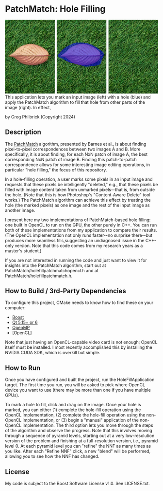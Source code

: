 									
# PatchMatch: Hole Filling

![frontispiece.png](frontispiece.png)
This application lets you mark an input image (left) with a hole (blue) and apply the PatchMatch algorithm to
fill that hole from other parts of the image (right). In effect, 

by Greg Philbrick (Copyright 2024)
													
## Description	

The [PatchMatch](https://gfx.cs.princeton.edu/pubs/Barnes_2009_PAR/index.php) algorithm, presented by Barnes et al.,
is about finding pixel-to-pixel correspondences between two images A and B. More specifically, it is about finding,
for each NxN patch of image A, the best corresponding NxN patch of image B. Finding this patch-to-patch correspondence
allows for some interesting image editing operations, in particular "hole filling," the focus of this repository.

In a hole-filling operation, a user marks some pixels in an input image and requests that these pixels be 
intelligently "deleted," e.g., that these pixels be filled with image content taken from unmarked pixels--that is,
from outside the hole. (Note that this is how Photoshop's "Content-Aware Delete" tool works.) The PatchMatch algorithm
can achieve this effect by treating the hole (the marked pixels) as one image and the rest of the input image as another
image.

I present here my two implementations of PatchMatch-based hole filling: one built in OpenCL to run on the GPU, the
other purely in C++. You can run both of these implementations from my application to compare their results. (The OpenCL 
implementation not only runs faster--no surprise there--but produces more seamless fills,suggesting an undiagnosed issue 
in the C++-only version. Note that this code comes from my research years as a master's student.)

If you are not interested in running the code and just want to view it for insights into the PatchMatch algorithm,
start out at PatchMatch/holefillpatchmatchopencl.h and at PatchMatch/holefillpatchmatch.h.

## How to Build / 3rd-Party Dependencies

To configure this project, CMake needs to know how to find these on your computer:

* [Boost](https://www.boost.org/)		
* [Qt 5.15+ or 6](https://doc.qt.io/qt-6/get-and-install-qt.html)
* [OpenMP](https://www.openmp.org/)
* [OpenCL]

Note that just having an OpenCL-capable video card is not enough; OpenCL itself must be installed. I most recently
accomplished this by installing the NVIDIA CUDA SDK, which is overkill but simple.

## How to Run

Once you have configured and built the project, run the HoleFillApplication target. The first time you run,
you will be asked to pick where OpenCL device you want to use (there may be more than one if you have multiple
GPUs). 

To mark a hole to fill, click and drag on the image. Once your hole is marked, you can either (1) complete
the hole-fill operation using the OpenCL implementation, (2) complete the hole-fill operation using the 
non-OpenCL implementation, or (3) begin a "manual" application of the non-OpenCL implementation. The third
option lets you move through the steps of the algorithm and observe the progress. Note that this involves
moving through a sequence of pyramid levels, starting out at a very low-resolution version of the problem
and finishing at a full-resolution version, i.e., pyramid level 0. At each pyramid level you can "refine"
the NNF as many times as you like. After each "Refine NNF" click, a new "blend" will be performed, allowing
you to see how the NNF has changed. 

## License
					
My code is subject to the Boost Software License v1.0. See LICENSE.txt.